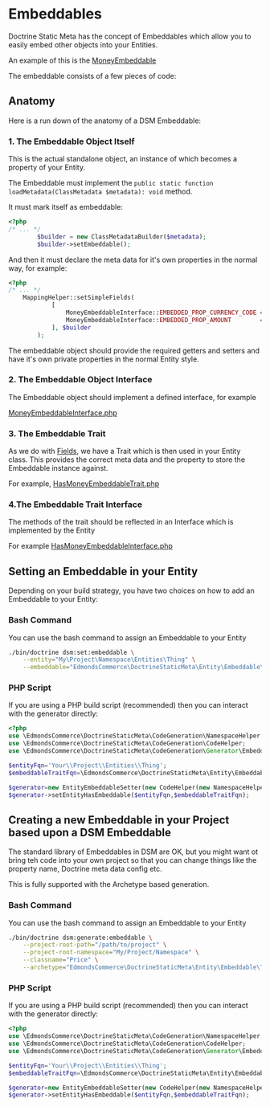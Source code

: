 # Embeddables

Doctrine Static Meta has the concept of Embeddables which allow you to easily embed other objects into your Entities.

An example of this is the [MoneyEmbeddable](./../src/Entity/Embeddable/Objects/Financial/MoneyEmbeddable.php)

The embeddable consists of a few pieces of code:

## Anatomy

Here is a run down of the anatomy of a DSM Embeddable:

### 1. The Embeddable Object Itself

This is the actual standalone object, an instance of which becomes a property of your Entity.

The Embeddable must implement the `public static function loadMetadata(ClassMetadata $metadata): void` method.

It must mark itself as embeddable:

```php
<?php
/* ... */
        $builder = new ClassMetadataBuilder($metadata);
        $builder->setEmbeddable();
```

And then it must declare the meta data for it's own properties in the normal way, for example:

```php
<?php
/* ... */
    MappingHelper::setSimpleFields(
            [
                MoneyEmbeddableInterface::EMBEDDED_PROP_CURRENCY_CODE => MappingHelper::TYPE_STRING,
                MoneyEmbeddableInterface::EMBEDDED_PROP_AMOUNT        => MappingHelper::TYPE_INTEGER,
            ], $builder
        );
```

The embeddable object should provide the required getters and setters and have it's own private properties in the normal Entity style.

### 2. The Embeddable Object Interface

The Embeddable object should implement a defined interface, for example

[MoneyEmbeddableInterface.php](./../src/Entity/Embeddable/Interfaces/Objects/Financial/MoneyEmbeddableInterface.php)

### 3. The Embeddable Trait

As we do with [Fields](./../src/Entity/Fields), we have a Trait which is then used in your Entity class. This provides the correct meta data and the property to store the Embeddable instance against.

For example, [HasMoneyEmbeddableTrait.php](./../src/Entity/Embeddable/Traits/Financial/HasMoneyEmbeddableTrait.php)

### 4.The Embeddable Trait Interface

The methods of the trait should be reflected in an Interface which is implemented by the Entity

For example [HasMoneyEmbeddableInterface.php](./../src/Entity/Embeddable/Interfaces/Financial/HasMoneyEmbeddableInterface.php)

## Setting an Embeddable in your Entity

Depending on your build strategy, you have two choices on how to add an Embeddable to your Entity:

### Bash Command

You can use the bash command to assign an Embeddable to your Entity

```bash
./bin/doctrine dsm:set:embeddable \
    --entity="My\Project\Namespace\Entities\Thing" \
    --embeddable="EdmondsCommerce\DoctrineStaticMeta\Entity\Embeddable\Traits\Financial\HasMoneyEmbeddableTrait" 
```

### PHP Script

If you are using a PHP build script (recommended) then you can interact with the generator directly:

```php
<?php
use \EdmondsCommerce\DoctrineStaticMeta\CodeGeneration\NamespaceHelper;
use \EdmondsCommerce\DoctrineStaticMeta\CodeGeneration\CodeHelper;
use \EdmondsCommerce\DoctrineStaticMeta\CodeGeneration\Generator\Embeddable\EntityEmbeddableSetter;

$entityFqn='Your\\Project\\Entities\\Thing';
$embeddableTraitFqn=\EdmondsCommerce\DoctrineStaticMeta\Entity\Embeddable\Traits\Financial\HasMoneyEmbeddableTrait::class;

$generator=new EntityEmbeddableSetter(new CodeHelper(new NamespaceHelper()));
$generator->setEntityHasEmbeddable($entityFqn,$embeddableTraitFqn);

```

## Creating a new Embeddable in your Project based upon a DSM Embeddable

The standard library of Embeddables in DSM are OK, but you might want ot bring teh code into your own project so that you can change things like the property name, Doctrine meta data config etc.

This is fully supported with the Archetype based generation.

### Bash Command

You can use the bash command to assign an Embeddable to your Entity

```bash
./bin/doctrine dsm:generate:embeddable \
    --project-root-path="/path/to/project" \
    --project-root-namespace="My/Project/Namespace" \
    --classname="Price" \
    --archetype="EdmondsCommerce\DoctrineStaticMeta\Entity\Embeddable\Traits\Financial\HasMoneyEmbeddableTrait" 
```

### PHP Script

If you are using a PHP build script (recommended) then you can interact with the generator directly:

```php
<?php
use \EdmondsCommerce\DoctrineStaticMeta\CodeGeneration\NamespaceHelper;
use \EdmondsCommerce\DoctrineStaticMeta\CodeGeneration\CodeHelper;
use \EdmondsCommerce\DoctrineStaticMeta\CodeGeneration\Generator\Embeddable\EntityEmbeddableSetter;

$entityFqn='Your\\Project\\Entities\\Thing';
$embeddableTraitFqn=\EdmondsCommerce\DoctrineStaticMeta\Entity\Embeddable\Traits\Financial\HasMoneyEmbeddableTrait::class;

$generator=new EntityEmbeddableSetter(new CodeHelper(new NamespaceHelper()));
$generator->setEntityHasEmbeddable($entityFqn,$embeddableTraitFqn);

```
